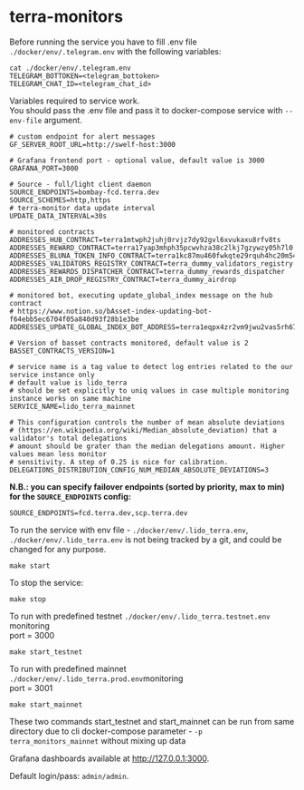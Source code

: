 # terra-monitors

Before running the service you have to fill .env file `./docker/env/.telegram.env` with the following variables:
```shell
cat ./docker/env/.telegram.env 
TELEGRAM_BOTTOKEN=<telegram_bottoken>
TELEGRAM_CHAT_ID=<telegram_chat_id>
```

Variables required to service work.\
You should pass the .env file and pass it to docker-compose service with `--env-file` argument.
```shell
# custom endpoint for alert messages 
GF_SERVER_ROOT_URL=http://swelf-host:3000

# Grafana frontend port - optional value, default value is 3000
GRAFANA_PORT=3000 

# Source - full/light client daemon
SOURCE_ENDPOINTS=bombay-fcd.terra.dev
SOURCE_SCHEMES=http,https
# terra-monitor data update interval
UPDATE_DATA_INTERVAL=30s

# monitored contracts
ADDRESSES_HUB_CONTRACT=terra1mtwph2juhj0rvjz7dy92gvl6xvukaxu8rfv8ts
ADDRESSES_REWARD_CONTRACT=terra17yap3mhph35pcwvhza38c2lkj7gzywzy05h7l0
ADDRESSES_BLUNA_TOKEN_INFO_CONTRACT=terra1kc87mu460fwkqte29rquh4hc20m54fxwtsx7gp
ADDRESSES_VALIDATORS_REGISTRY_CONTRACT=terra_dummy_validators_registry
ADDRESSES_REWARDS_DISPATCHER_CONTRACT=terra_dummy_rewards_dispatcher
ADDRESSES_AIR_DROP_REGISTRY_CONTRACT=terra_dummy_airdrop

# monitored bot, executing update_global_index message on the hub contract
# https://www.notion.so/bAsset-index-updating-bot-f64ebb5ec6704f05a840d93f28b1e3be
ADDRESSES_UPDATE_GLOBAL_INDEX_BOT_ADDRESS=terra1eqpx4zr2vm9jwu2vas5rh6704f6zzglsayf2fy

# Version of basset contracts monitored, default value is 2
BASSET_CONTRACTS_VERSION=1

# service name is a tag value to detect log entries related to the our service instance only
# default value is lido_terra
# should be set explicitly to uniq values in case multiple monitoring instance works on same machine
SERVICE_NAME=lido_terra_mainnet

# This configuration controls the number of mean absolute deviations
# (https://en.wikipedia.org/wiki/Median_absolute_deviation) that a validator's total delegations
# amount should be grater than the median delegations amount. Higher values mean less monitor
# sensitivity. A step of 0.25 is nice for calibration.
DELEGATIONS_DISTRIBUTION_CONFIG_NUM_MEDIAN_ABSOLUTE_DEVIATIONS=3
```

**N.B.: you can specify failover endpoints (sorted by priority, max to min) for the `SOURCE_ENDPOINTS` config:**

```
SOURCE_ENDPOINTS=fcd.terra.dev,scp.terra.dev
```

To run the service with env file - `./docker/env/.lido_terra.env`, `./docker/env/.lido_terra.env` is not being tracked by a git, and could be changed for any purpose.
```shell
make start
```

To stop the service:
```shell
make stop
```

To run with predefined testnet `./docker/env/.lido_terra.testnet.env` monitoring\
port = 3000
```shell
make start_testnet
```

To run with predefined mainnet `./docker/env/.lido_terra.prod.env`monitoring\
port = 3001
```shell
make start_mainnet
```

These two commands start_testnet and start_mainnet can be run from same 
directory due to cli docker-compose parameter - `-p terra_monitors_mainnet` 
without mixing up data

Grafana dashboards available at http://127.0.0.1:3000.

Default login/pass: `admin/admin`.
